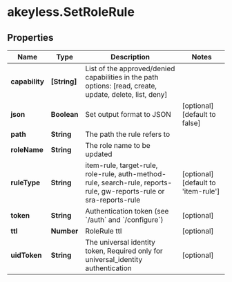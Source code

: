 # akeyless.SetRoleRule

## Properties

Name | Type | Description | Notes
------------ | ------------- | ------------- | -------------
**capability** | **[String]** | List of the approved/denied capabilities in the path options: [read, create, update, delete, list, deny] | 
**json** | **Boolean** | Set output format to JSON | [optional] [default to false]
**path** | **String** | The path the rule refers to | 
**roleName** | **String** | The role name to be updated | 
**ruleType** | **String** | item-rule, target-rule, role-rule, auth-method-rule, search-rule, reports-rule, gw-reports-rule or sra-reports-rule | [optional] [default to &#39;item-rule&#39;]
**token** | **String** | Authentication token (see &#x60;/auth&#x60; and &#x60;/configure&#x60;) | [optional] 
**ttl** | **Number** | RoleRule ttl | [optional] 
**uidToken** | **String** | The universal identity token, Required only for universal_identity authentication | [optional] 


